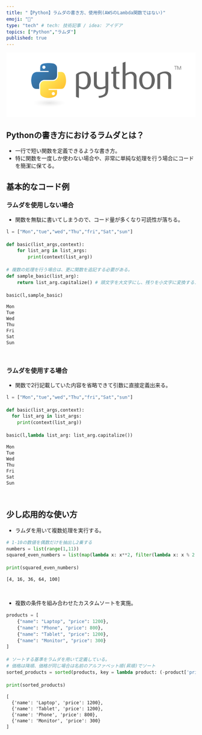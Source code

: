 ```yaml
---
title: "【Python】ラムダの書き方、使用例(AWSのLambda関数ではない)"
emoji: "🙌"
type: "tech" # tech: 技術記事 / idea: アイデア
topics: ["Python","ラムダ"]
published: true
---
```

![](/images/py_logo/python-logo-master-v3-TM.png)

## Pythonの書き方におけるラムダとは？
- 一行で短い関数を定義できるような書き方。
- 特に関数を一度しか使わない場合や、非常に単純な処理を行う場合にコードを簡潔に保てる。

## 基本的なコード例

### ラムダを使用しない場合
- 関数を無駄に書いてしまうので、コード量が多くなり可読性が落ちる。
```py
l = ["Mon","tue","wed","Thu","fri","Sat","sun"]

def basic(list_args,context):
    for list_arg in list_args:
        print(context(list_arg))

# 複数の処理を行う場合は、更に関数を追記する必要がある。
def sample_basic(list_arg):
    return list_arg.capitalize() # 頭文字を大文字にし、残りを小文字に変換するメソッド

basic(l,sample_basic)
```

```shell:result
Mon
Tue
Wed
Thu
Fri
Sat
Sun
```

&nbsp;
### ラムダを使用する場合
- 関数で2行記載していた内容を省略できて引数に直接定義出来る。
```py
l = ["Mon","tue","wed","Thu","fri","Sat","sun"]

def basic(list_args,context):
  for list_arg in list_args:
    print(context(list_arg))

basic(l,lambda list_arg: list_arg.capitalize())

```

```shell:result
Mon
Tue
Wed
Thu
Fri
Sat
Sun
```
&nbsp;
## 少し応用的な使い方
- ラムダを用いて複数処理を実行する。
```py
# 1-10の数値を偶数だけを抽出し2乗する
numbers = list(range(1,11))
squared_even_numbers = list(map(lambda x: x**2, filter(lambda x: x % 2 == 0, numbers)))

print(squared_even_numbers)

```

```shell:result
[4, 16, 36, 64, 100]
```

&nbsp;
- 複数の条件を組み合わせたカスタムソートを実施。
```py
products = [
    {"name": "Laptop", "price": 1200},
    {"name": "Phone", "price": 800},
    {"name": "Tablet", "price": 1200},
    {"name": "Monitor", "price": 300}
]

# ソートする基準をラムダを用いて定義している。
# 価格は降順、価格が同じ場合は名前のアルファベット順(昇順)でソート
sorted_products = sorted(products, key = lambda product: (-product['price'], product['name']))

print(sorted_products)
```

```shell:result
[
  {'name': 'Laptop', 'price': 1200}, 
  {'name': 'Tablet', 'price': 1200}, 
  {'name': 'Phone', 'price': 800}, 
  {'name': 'Monitor', 'price': 300}
]
```
